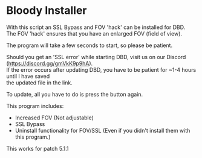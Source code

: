 # Bloody Installer
With this script an SSL Bypass and FOV 'hack' can be installed for DBD.  
The FOV 'hack' ensures that you have an enlarged FOV (field of view).

The program will take a few seconds to start, so please be patient.

Should you get an 'SSL error' while starting DBD, visit us on our Discord (https://discord.gg/gmVkK9p9hA).  
If the error occurs after updating DBD, you have to be patient for ~1-4 hours until I have saved  
the updated file in the link.  

To update, all you have to do is press the button again.

This program includes:
- Increased FOV (Not adjustable)
- SSL Bypass
- Uninstall functionality for FOV/SSL
  (Even if you didn't install them with this program.)

This works for patch 5.1.1

